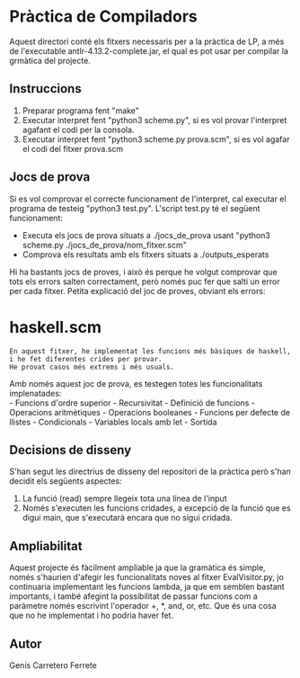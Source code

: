 # Pràctica de Compiladors

Aquest directori conté els fitxers necessaris per a la pràctica de LP, a més de l'executable antlr-4.13.2-complete.jar,
el qual es pot usar per compilar la grmàtica del projecte.

## Instruccions

1. Preparar programa fent "make"
2. Executar interpret fent "python3 scheme.py", si es vol provar l'interpret agafant el codi per la consola.
3. Executar interpret fent "python3 scheme.py prova.scm", si es vol agafar el codi del fitxer prova.scm

## Jocs de prova

Si es vol comprovar el correcte funcionament de l'interpret, cal executar el programa de testeig "python3 test.py".
L'script test.py té el següent funcionament:
  - Executa els jocs de prova situats a ./jocs_de_prova usant "python3 scheme.py ./jocs_de_prova/nom_fitxer.scm"
  - Comprova els resultats amb els fitxers situats a ./outputs_esperats

Hi ha bastants jocs de proves, i això és perque he volgut comprovar que tots els errors salten correctament,
però només puc fer que salti un error per cada fitxer.
Petita explicació del joc de proves, obviant els errors:
  # haskell.scm
    En aquest fitxer, he implementat les funcions més bàsiques de haskell, i he fet diferentes crides per provar.
    He provat casos més extrems i més usuals.

  Amb només aquest joc de prova, es testegen totes les funcionalitats implenatades:       
    - Funcions d'ordre superior
    - Recursivitat
    - Definició de funcions
    - Operacions aritmètiques
    - Operacions booleanes
    - Funcions per defecte de llistes
    - Condicionals
    - Variables locals amb let
    - Sortida

## Decisions de disseny

S'han segut les directrius de disseny del repositori de la pràctica però s'han decidit els següents aspectes:
  1. La funció (read) sempre llegeix tota una línea de l'input
  2. Només s'executen les funcions cridades, a excepció de la funció que es digui main, que s'executarà encara que no sigui cridada.

## Ampliabilitat

Aquest projecte és fàcilment ampliable ja que la gramàtica és simple, només s'haurien d'afegir les funcionalitats noves
al fitxer EvalVisitor.py, jo continuaria implementant les funcions lambda, ja que em semblen bastant importants, i també
afegint la possibilitat de passar funcions com a paràmetre només escrivint l'operador +, *, and, or, etc. Que és una cosa 
que no he implementat i ho podria haver fet.

## Autor

Genís Carretero Ferrete

